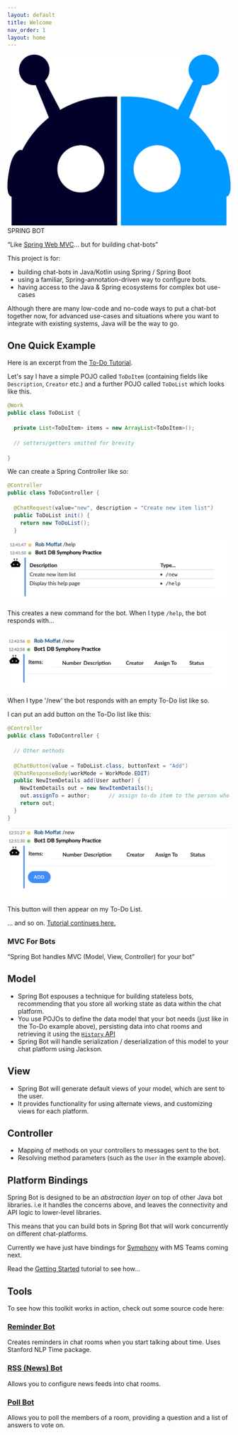 ```yaml
---
layout: default
title: Welcome
nav_order: 1
layout: home
---
```


<section class="front-page-top">
  <div class="logo-surround">
    <div class="logo-image">
      <img src="assets/images/logo.svg" title="Bot Logo" />
    </div>
    <div class="logo-title"><span class="logo-spring">SPRING</span><span class="logo-bot"> BOT</span></div>
  </div>
</section>

<section class="front-page-alt"><div class="inner flex"><aside markdown="1">

  “Like [Spring Web MVC](https://spring.io/guides/gs/serving-web-content/)...
     but for building chat-bots”
  
</aside><div markdown="1">
  This project is for:
  
   - building chat-bots in Java/Kotlin using Spring / Spring Boot
   - using a familiar, Spring-annotation-driven way to configure bots.
   - having access to the Java & Spring ecosystems for complex bot use-cases 
   
  Although there are many low-code and no-code ways to put a chat-bot together now, for advanced use-cases and situations where you want to integrate with existing systems, Java will be the way to go.   
  
</div></div></section>

<section class="front-page"><div class="inner">
<h1>One Quick Example</h1>
<div class="grid"><div class="item" markdown="1">

Here is an excerpt from the [To-Do Tutorial](getting-started.md).  

Let's say I have a simple POJO called `ToDoItem` (containing fields like `Description`, `Creator` etc.) and a further POJO called `ToDoList` which looks like this.

</div>

<div class="item"  markdown="1">

```java
@Work
public class ToDoList {

  private List<ToDoItem> items = new ArrayList<ToDoItem>();

  // setters/getters omitted for brevity
  
}
```

</div><div class="item"  markdown="1">

We can create a Spring Controller like so:

</div><div class="item"  markdown="1">

```java
@Controller
public class ToDoController {

  @ChatRequest(value="new", description = "Create new item list")
  public ToDoList init() {
    return new ToDoList();
  }

```

</div><div class="item"  markdown="1">

![Help Page](/assets/images/index/help.png)

</div><div class="item"  markdown="1">

This creates a new command for the bot.  When I type `/help`, the bot responds with...

</div><div class="item"  markdown="1">

![Empty To-Do list](/assets/images/index/new.png)

</div><div class="item"  markdown="1">

When I type '/new' the bot responds with an empty To-Do list like so.

</div><div class="item"  markdown="1">

I can put an add button on the To-Do list like this:

</div><div class="item"  markdown="1">

```java
@Controller
public class ToDoController {
  
  // Other methods
  
  @ChatButton(value = ToDoList.class, buttonText = "Add")
  @ChatResponseBody(workMode = WorkMode.EDIT)
  public NewItemDetails add(User author) {
    NewItemDetails out = new NewItemDetails();
    out.assignTo = author;      // assign to-do item to the person who clicked the button
    return out;
  }
}
```

</div><div class="item"  markdown="1">

![Add Button](/assets/images/index/add.png)

</div><div class="item"  markdown="1">

This button will then appear on my To-Do List.

</div><div class="item"  markdown="1">

... and so on. [Tutorial continues here.](getting-started.md)

</div></div>

</div></section>

<section class="front-page-alt"><div class="inner flex"><aside markdown="1">

# MVC For Bots

“Spring Bot handles MVC (Model, View, Controller) for your bot”

</aside><div markdown="1">

## Model

- Spring Bot espouses a technique for building stateless bots, recommending that you store all working state as data within the chat platform. 
- You use POJOs to define the data model that your bot needs (just like in the To-Do example above), persisting data into chat rooms and retrieving it using the [`History` API](reference.md#history)
- Spring Bot will handle serialization / deserialization of this model to your chat platform using Jackson.

## View

 - Spring Bot will generate default views of your model, which are sent to the user. 
 - It provides functionality for using alternate views, and customizing views for each platform.
 
## Controller

 - Mapping of methods on your controllers to messages sent to the bot.
 - Resolving method parameters (such as the `User` in the example above).
 
</div></div></section>

<section class="front-page"><div class="inner" markdown="1">


# Platform Bindings

Spring Bot is designed to be an _abstraction layer_ on top of other Java bot libraries.  i.e it handles the concerns above, and leaves the connectivity and API logic to lower-level libraries.  

This means that you can build bots in Spring Bot that will work concurrently on different chat-platforms.

Currently we have just have bindings for [Symphony](symphony.md) with MS Teams coming next.

</div></section>


<section class="front-page-alt"><div class="inner flex"><aside markdown="1">

Read the [Getting Started](getting-started) tutorial to see how...

</aside><div markdown="1">

## Tools

To see how this toolkit works in action, check out some source code here:

### [Reminder Bot](https://github.com/finos/symphony-java-toolkit/tree/master/tools/reminder-bot)

Creates reminders in chat rooms when you start talking about time.  Uses Stanford NLP Time package.

### [RSS (News) Bot](https://github.com/finos/symphony-java-toolkit/tree/master/tools/rss-bot)

Allows you to configure news feeds into chat rooms.

### [Poll Bot](https://github.com/finos/symphony-java-toolkit/tree/master/tools/poll-bot)

Allows you to poll the members of a room, providing a question and a list of answers to vote on.

</div></div></section>


